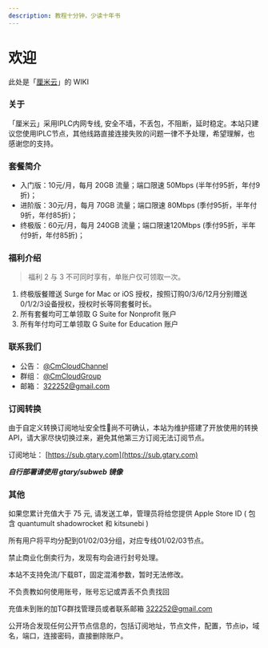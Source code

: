 ```yaml
---
description: 教程十分钟，少读十年书
---
```


# 欢迎

此处是「[厘米云](https://affcm.com)」的 WIKI

### 关于 <a id="about"></a>

「厘米云」采用IPLC内网专线, 安全不墙，不丢包，不阻断，延时稳定。本站只建议您使用IPLC节点，其他线路直接连接失败的问题一律不予处理，希望理解，也感谢您的支持。

### 套餐简介 <a id="price"></a>

* 入门版：10元/月，每月 20GB 流量；端口限速 50Mbps \(半年付95折，年付9折\)；
* 进阶版：30元/月，每月 70GB 流量；端口限速 80Mbps \(季付95折，半年付9折，年付85折\)；
* 终极版：60元/月，每月 240GB 流量；端口限速120Mbps \(季付95折，半年付9折，年付85折\)；

### 福利介绍 <a id="gifts"></a>

> 福利 2 与 3 不可同时享有，单账户仅可领取一次。

1. 终极版餐赠送 Surge for Mac or iOS 授权，按照订购0/3/6/12月分别赠送0/1/2/3设备授权，授权时长等同套餐时长。
2. 所有套餐均可工单领取 G Suite for Nonprofit 账户
3. 所有年付均可工单领取 G Suite for Education 账户

### 联系我们 <a id="contact"></a>

* 公告： [@CmCloudChannel](https://t.me/CmCloudChannel)
* 群组： [@CmCloudGroup](https://t.me/CmCloudGroup)
* 邮箱： 322252@gmail.com

### 订阅转换 <a id="subtools"></a>

由于自定义转换订阅地址安全性🔐尚不可确认，本站为维护搭建了开放使用的转换API，请大家尽快切换过来，避免其他第三方订阅无法订阅节点。

订阅地址： [https://sub.gtary.com](https://sub.gtary.com)

_**自行部署请使用 gtary/subweb 镜像**_

### 其他 <a id="other"></a>

如果您累计充值大于 75 元, 请发送工单，管理员将给您提供 Apple Store ID \( 包含 quantumult shadowrocket 和 kitsunebi \)

所有用户将平均分配到01/02/03分组，对应专线01/02/03节点。

禁止商业化倒卖行为，发现有均会进行封号处理。

本站不支持免流/下载BT，固定混淆参数，暂时无法修改。

不负责教如何使用账号，账号忘记或弄丢不负责找回

充值未到账的加TG群找管理员或者联系邮箱 322252@gmail.com

公开场合发现任何公开节点信息的，包括订阅地址，节点文件，配置，节点ip，域名，端口，连接密码，直接删除账户。

